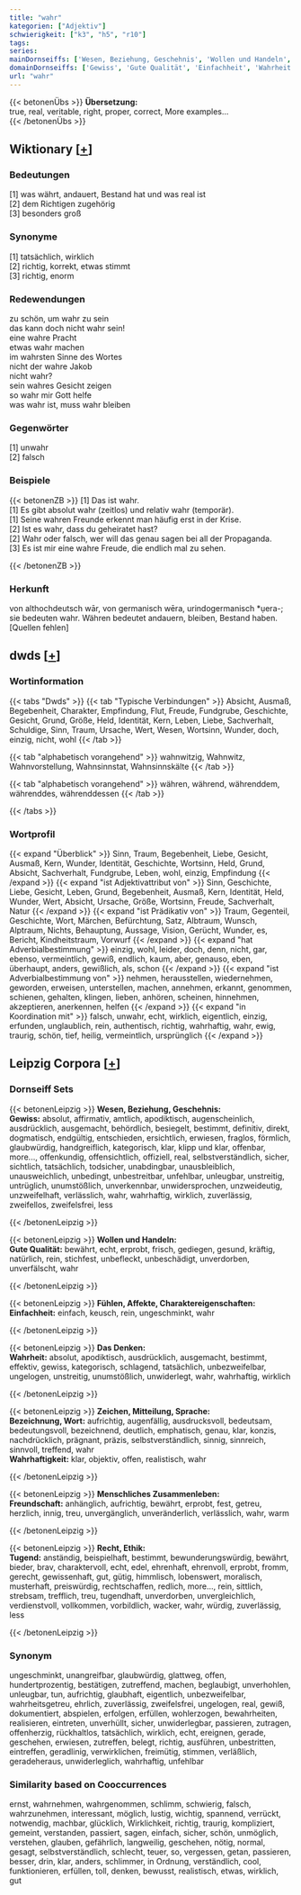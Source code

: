 ```yaml
---
title: "wahr"
kategorien: ["Adjektiv"]
schwierigkeit: ["k3", "h5", "r10"]
tags:
series:
mainDornseiffs: ['Wesen, Beziehung, Geschehnis', 'Wollen und Handeln', 'Fühlen, Affekte, Charaktereigenschaften', 'Das Denken', 'Zeichen, Mitteilung, Sprache', 'Menschliches Zusammenleben', 'Recht, Ethik']
domainDornseiffs: ['Gewiss', 'Gute Qualität', 'Einfachheit', 'Wahrheit', 'Bezeichnung, Wort', 'Wahrhaftigkeit', 'Freundschaft', 'Tugend']
url: "wahr"
---
```


{{< betonenÜbs >}}
**Übersetzung:**  
true, real, veritable, right, proper, correct, More examples...  
{{< /betonenÜbs >}}

## Wiktionary [[+](https://de.wiktionary.org/wiki/wahr)]

### Bedeutungen
[1] was währt, andauert, Bestand hat und was real ist  
[2] dem Richtigen zugehörig  
[3] besonders groß  

### Synonyme
[1] tatsächlich, wirklich  
[2] richtig, korrekt, etwas stimmt  
[3] richtig, enorm  

### Redewendungen
zu schön, um wahr zu sein  
das kann doch nicht wahr sein!  
eine wahre Pracht  
etwas wahr machen  
im wahrsten Sinne des Wortes  
nicht der wahre Jakob  
nicht wahr?  
sein wahres Gesicht zeigen  
so wahr mir Gott helfe  
was wahr ist, muss wahr bleiben  

### Gegenwörter
[1] unwahr  
[2] falsch  

### Beispiele
{{< betonenZB >}}
[1] Das ist wahr.  
[1] Es gibt absolut wahr (zeitlos) und relativ wahr (temporär).  
[1] Seine wahren Freunde erkennt man häufig erst in der Krise.  
[2] Ist es wahr, dass du geheiratet hast?  
[2] Wahr oder falsch, wer will das genau sagen bei all der Propaganda.  
[3] Es ist mir eine wahre Freude, die endlich mal zu sehen.  

{{< /betonenZB >}}
### Herkunft
von althochdeutsch wār, von germanisch wēra, urindogermanisch *ụera-; sie  bedeuten wahr. Währen bedeutet andauern, bleiben, Bestand haben.  [Quellen fehlen]  



## dwds [[+](https://www.dwds.de/wb/wahr)]

### Wortinformation
{{< tabs "Dwds" >}}
{{< tab "Typische Verbindungen" >}}
Absicht, Ausmaß, Begebenheit, Charakter, Empfindung, Flut, Freude, Fundgrube, Geschichte, Gesicht, Grund, Größe, Held, Identität, Kern, Leben, Liebe, Sachverhalt, Schuldige, Sinn, Traum, Ursache, Wert, Wesen, Wortsinn, Wunder, doch, einzig, nicht, wohl
{{< /tab >}}

{{< tab "alphabetisch vorangehend" >}}
wahnwitzig, Wahnwitz, Wahnvorstellung, Wahnsinnstat, Wahnsinnskälte
{{< /tab >}}

{{< tab "alphabetisch vorangehend" >}}
währen, während, währenddem, währenddes, währenddessen
{{< /tab >}}

{{< /tabs >}}

### Wortprofil
{{< expand "Überblick" >}} Sinn, Traum, Begebenheit, Liebe, Gesicht, Ausmaß, Kern, Wunder, Identität, Geschichte, Wortsinn, Held, Grund, Absicht, Sachverhalt, Fundgrube, Leben, wohl, einzig, Empfindung {{< /expand >}}
{{< expand "ist Adjektivattribut von" >}} Sinn, Geschichte, Liebe, Gesicht, Leben, Grund, Begebenheit, Ausmaß, Kern, Identität, Held, Wunder, Wert, Absicht, Ursache, Größe, Wortsinn, Freude, Sachverhalt, Natur {{< /expand >}}
{{< expand "ist Prädikativ von" >}} Traum, Gegenteil, Geschichte, Wort, Märchen, Befürchtung, Satz, Albtraum, Wunsch, Alptraum, Nichts, Behauptung, Aussage, Vision, Gerücht, Wunder, es, Bericht, Kindheitstraum, Vorwurf {{< /expand >}}
{{< expand "hat Adverbialbestimmung" >}} einzig, wohl, leider, doch, denn, nicht, gar, ebenso, vermeintlich, gewiß, endlich, kaum, aber, genauso, eben, überhaupt, anders, gewißlich, als, schon {{< /expand >}}
{{< expand "ist Adverbialbestimmung von" >}} nehmen, herausstellen, wiedernehmen, geworden, erweisen, unterstellen, machen, annehmen, erkannt, genommen, schienen, gehalten, klingen, lieben, anhören, scheinen, hinnehmen, akzeptieren, anerkennen, helfen {{< /expand >}}
{{< expand "in Koordination mit" >}} falsch, unwahr, echt, wirklich, eigentlich, einzig, erfunden, unglaublich, rein, authentisch, richtig, wahrhaftig, wahr, ewig, traurig, schön, tief, heilig, vermeintlich, ursprünglich {{< /expand >}}

## Leipzig Corpora [[+](https://corpora.uni-leipzig.de/en/res?word=wahr&corpusId=deu_newscrawl-public_2018)]

### Dornseiff Sets
{{< betonenLeipzig >}}
**Wesen, Beziehung, Geschehnis:**  
**Gewiss:** absolut, affirmativ, amtlich, apodiktisch, augenscheinlich, ausdrücklich, ausgemacht, behördlich, besiegelt, bestimmt, definitiv, direkt, dogmatisch, endgültig, entschieden, ersichtlich, erwiesen, fraglos, förmlich, glaubwürdig, handgreiflich, kategorisch, klar, klipp und klar, offenbar, more..., offenkundig, offensichtlich, offiziell, real, selbstverständlich, sicher, sichtlich, tatsächlich, todsicher, unabdingbar, unausbleiblich, unausweichlich, unbedingt, unbestreitbar, unfehlbar, unleugbar, unstreitig, untrüglich, unumstößlich, unverkennbar, unwidersprochen, unzweideutig, unzweifelhaft, verlässlich, wahr, wahrhaftig, wirklich, zuverlässig, zweifellos, zweifelsfrei, less  

{{< /betonenLeipzig >}}


{{< betonenLeipzig >}}
**Wollen und Handeln:**  
**Gute Qualität:** bewährt, echt, erprobt, frisch, gediegen, gesund, kräftig, natürlich, rein, stichfest, unbefleckt, unbeschädigt, unverdorben, unverfälscht, wahr  

{{< /betonenLeipzig >}}


{{< betonenLeipzig >}}
**Fühlen, Affekte, Charaktereigenschaften:**  
**Einfachheit:** einfach, keusch, rein, ungeschminkt, wahr  

{{< /betonenLeipzig >}}


{{< betonenLeipzig >}}
**Das Denken:**  
**Wahrheit:** absolut, apodiktisch, ausdrücklich, ausgemacht, bestimmt, effektiv, gewiss, kategorisch, schlagend, tatsächlich, unbezweifelbar, ungelogen, unstreitig, unumstößlich, unwiderlegt, wahr, wahrhaftig, wirklich  

{{< /betonenLeipzig >}}


{{< betonenLeipzig >}}
**Zeichen, Mitteilung, Sprache:**  
**Bezeichnung, Wort:** aufrichtig, augenfällig, ausdrucksvoll, bedeutsam, bedeutungsvoll, bezeichnend, deutlich, emphatisch, genau, klar, konzis, nachdrücklich, prägnant, präzis, selbstverständlich, sinnig, sinnreich, sinnvoll, treffend, wahr  
**Wahrhaftigkeit:** klar, objektiv, offen, realistisch, wahr  

{{< /betonenLeipzig >}}


{{< betonenLeipzig >}}
**Menschliches Zusammenleben:**  
**Freundschaft:** anhänglich, aufrichtig, bewährt, erprobt, fest, getreu, herzlich, innig, treu, unvergänglich, unveränderlich, verlässlich, wahr, warm  

{{< /betonenLeipzig >}}


{{< betonenLeipzig >}}
**Recht, Ethik:**  
**Tugend:** anständig, beispielhaft, bestimmt, bewunderungswürdig, bewährt, bieder, brav, charaktervoll, echt, edel, ehrenhaft, ehrenvoll, erprobt, fromm, gerecht, gewissenhaft, gut, gütig, himmlisch, lobenswert, moralisch, musterhaft, preiswürdig, rechtschaffen, redlich, more..., rein, sittlich, strebsam, trefflich, treu, tugendhaft, unverdorben, unvergleichlich, verdienstvoll, vollkommen, vorbildlich, wacker, wahr, würdig, zuverlässig, less  

{{< /betonenLeipzig >}}

### Synonym
ungeschminkt, unangreifbar, glaubwürdig, glattweg, offen, hundertprozentig, bestätigen, zutreffend, machen, beglaubigt, unverhohlen, unleugbar, tun, aufrichtig, glaubhaft, eigentlich, unbezweifelbar, wahrheitsgetreu, ehrlich, zuverlässig, zweifelsfrei, ungelogen, real, gewiß, dokumentiert, abspielen, erfolgen, erfüllen, wohlerzogen, bewahrheiten, realisieren, eintreten, unverhüllt, sicher, unwiderlegbar, passieren, zutragen, offenherzig, rückhaltlos, tatsächlich, wirklich, echt, ereignen, gerade, geschehen, erwiesen, zutreffen, belegt, richtig, ausführen, unbestritten, eintreffen, geradlinig, verwirklichen, freimütig, stimmen, verläßlich, geradeheraus, unwiderleglich, wahrhaftig, unfehlbar


### Similarity based on Cooccurrences
ernst, wahrnehmen, wahrgenommen, schlimm, schwierig, falsch, wahrzunehmen, interessant, möglich, lustig, wichtig, spannend, verrückt, notwendig, machbar, glücklich, Wirklichkeit, richtig, traurig, kompliziert, gemeint, verstanden, passiert, sagen, einfach, sicher, schön, unmöglich, verstehen, glauben, gefährlich, langweilig, geschehen, nötig, normal, gesagt, selbstverständlich, schlecht, teuer, so, vergessen, getan, passieren, besser, drin, klar, anders, schlimmer, in Ordnung, verständlich, cool, funktionieren, erfüllen, toll, denken, bewusst, realistisch, etwas, wirklich, gut

